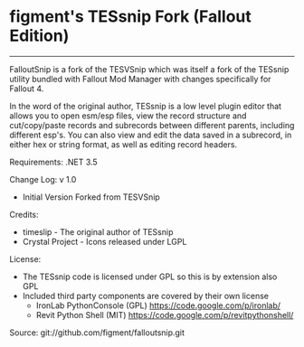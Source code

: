 # figment's TESsnip Fork (Fallout Edition)
---

FalloutSnip is a fork of the TESVSnip which was itself a fork of the TESsnip utility bundled with Fallout Mod Manager with changes specifically for Fallout 4.

In the word of the original author, TESsnip is a low level plugin editor that allows you to open esm/esp files, view the record structure and cut/copy/paste records and subrecords between different parents, including different esp's. You can also view and edit the data saved in a subrecord, in either hex or string format, as well as editing record headers.

Requirements:
  .NET 3.5

Change Log:
v 1.0
- Initial Version Forked from TESVSnip


Credits:
* timeslip - The original author of TESsnip
* Crystal Project - Icons released under LGPL


License:
* The TESsnip code is licensed under GPL so this is by extension also GPL
* Included third party components are covered by their own license
  * IronLab PythonConsole (GPL) https://code.google.com/p/ironlab/
  * Revit Python Shell (MIT) https://code.google.com/p/revitpythonshell/ 


Source:
git://github.com/figment/falloutsnip.git

